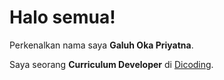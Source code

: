 # Halo semua! 

Perkenalkan nama saya **Galuh Oka Priyatna**.<br>

Saya seorang **Curriculum Developer** di [Dicoding](https://www.dicoding.com/).<br>

